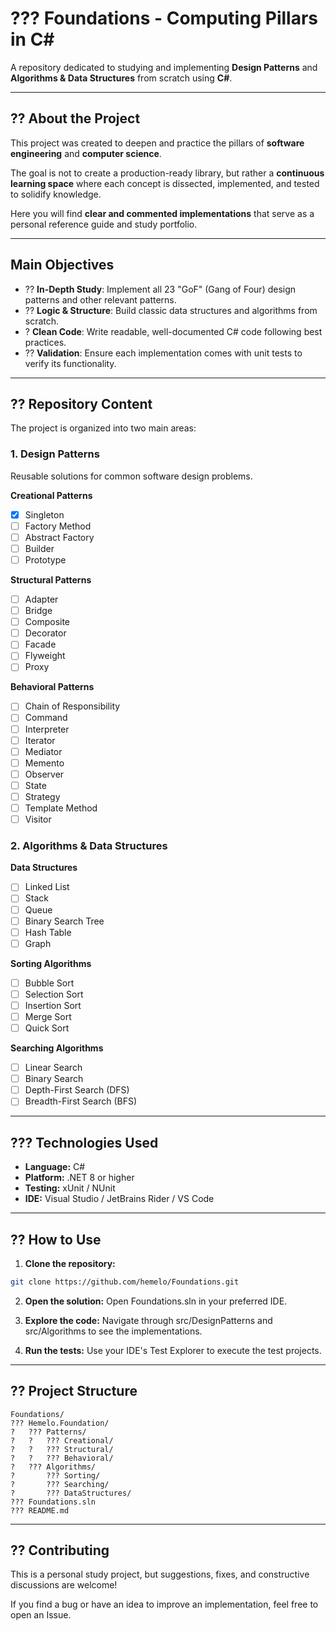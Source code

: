 # ??? Foundations - Computing Pillars in C#

A repository dedicated to studying and implementing **Design Patterns** and **Algorithms & Data Structures** from scratch using **C#**.

---

## ?? About the Project

This project was created to deepen and practice the pillars of **software engineering** and **computer science**.  

The goal is not to create a production-ready library, but rather a **continuous learning space** where each concept is dissected, implemented, and tested to solidify knowledge.

Here you will find **clear and commented implementations** that serve as a personal reference guide and study portfolio.

---

## Main Objectives

- ?? **In-Depth Study**: Implement all 23 "GoF" (Gang of Four) design patterns and other relevant patterns.  
- ?? **Logic & Structure**: Build classic data structures and algorithms from scratch.  
- ? **Clean Code**: Write readable, well-documented C# code following best practices.  
- ?? **Validation**: Ensure each implementation comes with unit tests to verify its functionality.

---

## ?? Repository Content

The project is organized into two main areas:

### 1. Design Patterns

Reusable solutions for common software design problems.

**Creational Patterns**  
- [X] Singleton  
- [ ] Factory Method  
- [ ] Abstract Factory  
- [ ] Builder  
- [ ] Prototype  

**Structural Patterns**  
- [ ] Adapter  
- [ ] Bridge  
- [ ] Composite  
- [ ] Decorator  
- [ ] Facade  
- [ ] Flyweight  
- [ ] Proxy  

**Behavioral Patterns**  
- [ ] Chain of Responsibility  
- [ ] Command  
- [ ] Interpreter  
- [ ] Iterator  
- [ ] Mediator  
- [ ] Memento  
- [ ] Observer  
- [ ] State  
- [ ] Strategy  
- [ ] Template Method  
- [ ] Visitor  

### 2. Algorithms & Data Structures

**Data Structures**  
- [ ] Linked List  
- [ ] Stack  
- [ ] Queue  
- [ ] Binary Search Tree  
- [ ] Hash Table  
- [ ] Graph  

**Sorting Algorithms**  
- [ ] Bubble Sort  
- [ ] Selection Sort  
- [ ] Insertion Sort  
- [ ] Merge Sort  
- [ ] Quick Sort  

**Searching Algorithms**  
- [ ] Linear Search  
- [ ] Binary Search  
- [ ] Depth-First Search (DFS)  
- [ ] Breadth-First Search (BFS)  

---

## ??? Technologies Used

- **Language:** C#  
- **Platform:** .NET 8 or higher  
- **Testing:** xUnit / NUnit  
- **IDE:** Visual Studio / JetBrains Rider / VS Code  

---

## ?? How to Use

1. **Clone the repository:**
```bash
git clone https://github.com/hemelo/Foundations.git
```

2. **Open the solution:**
Open Foundations.sln in your preferred IDE.

3. **Explore the code:**
Navigate through src/DesignPatterns and src/Algorithms to see the implementations.

4. **Run the tests:**
Use your IDE's Test Explorer to execute the test projects.

---

## ?? Project Structure

```
Foundations/
??? Hemelo.Foundation/
?   ??? Patterns/
?   ?   ??? Creational/
?   ?   ??? Structural/
?   ?   ??? Behavioral/
?   ??? Algorithms/
?       ??? Sorting/
?       ??? Searching/
?       ??? DataStructures/
??? Foundations.sln
??? README.md
```

---

## ?? Contributing

This is a personal study project, but suggestions, fixes, and constructive discussions are welcome!

If you find a bug or have an idea to improve an implementation, feel free to open an Issue.
